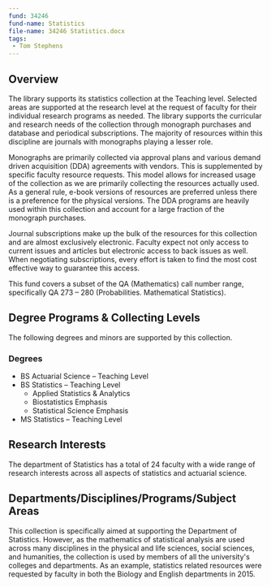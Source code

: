 ```yaml
---
fund: 34246
fund-name: Statistics
file-name: 34246 Statistics.docx
tags:
 - Tom Stephens
---
```


## Overview

The library supports its statistics collection at the Teaching level. Selected areas are supported at the research level at the request of faculty for their individual research programs as needed. The library supports the curricular and research needs of the collection through monograph purchases and database and periodical subscriptions. The majority of resources within this discipline are journals with monographs playing a lesser role.

Monographs are primarily collected via approval plans and various demand driven acquisition (DDA) agreements with vendors. This is supplemented by specific faculty resource requests. This model allows for increased usage of the collection as we are primarily collecting the resources actually used. As a general rule, e-book versions of resources are preferred unless there is a preference for the physical versions. The DDA programs are heavily used within this collection and account for a large fraction of the monograph purchases.

Journal subscriptions make up the bulk of the resources for this collection and are almost exclusively electronic. Faculty expect not only access to current issues and articles but electronic access to back issues as well. When negotiating subscriptions, every effort is taken to find the most cost effective way to guarantee this access.

This fund covers a subset of the QA (Mathematics) call number range, specifically QA 273 – 280 (Probabilities. Mathematical Statistics).

## Degree Programs & Collecting Levels

The following degrees and minors are supported by this collection.

### Degrees

- BS Actuarial Science – Teaching Level
- BS Statistics – Teaching Level
    - Applied Statistics & Analytics
    - Biostatistics Emphasis
    - Statistical Science Emphasis
- MS Statistics – Teaching Level

## Research Interests

The department of Statistics has a total of 24 faculty with a wide range of research interests across all aspects of statistics and actuarial science.

## Departments/<wbr>Disciplines/<wbr>Programs/<wbr>Subject Areas

This collection is specifically aimed at supporting the Department of Statistics. However, as the mathematics of statistical analysis are used across many disciplines in the physical and life sciences, social sciences, and humanities, the collection is used by members of all the university&#39;s colleges and departments. As an example, statistics related resources were requested by faculty in both the Biology and English departments in 2015.
